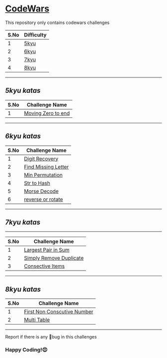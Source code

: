 # [CodeWars](https://www.codewars.com/)

This repository only contains codewars challenges

| S.No | Difficulty                                                    |
| ---- | ------------------------------------------------------------- |
| 1    | [5kyu](https://github.com/Dinesh1042/CodeWars/tree/main/6kyu) |
| 2    | [6kyu](https://github.com/Dinesh1042/CodeWars/tree/main/6kyu) |
| 3    | [7kyu](https://github.com/Dinesh1042/CodeWars/tree/main/7kyu) |
| 4    | [8kyu](https://github.com/Dinesh1042/CodeWars/tree/main/8kyu) |

---

## **_5kyu katas_**

| S.No | Challenge Name                                                                                  |
| ---- | ----------------------------------------------------------------------------------------------- |
| 1    | [Moving Zero to end](https://github.com/Dinesh1042/CodeWars/blob/main/5kyu/MovingzerosToEnd.js) |

---

## **_6kyu katas_**

| S.No | Challenge Name                                                                                       |
| ---- | ---------------------------------------------------------------------------------------------------- |
| 1    | [Digit Recovery](https://github.com/Dinesh1042/CodeWars/blob/main/6kyu/digitRecovery.js)             |
| 2    | [Find Missing Letter](https://github.com/Dinesh1042/CodeWars/blob/main/6kyu/findTheMissingLetter.js) |
| 3    | [Min Permutation](https://github.com/Dinesh1042/CodeWars/blob/main/6kyu/minPermutation.js)           |
| 4    | [Str to Hash](https://github.com/Dinesh1042/CodeWars/blob/main/6kyu/strToHash.js)                    |
| 5    | [Morse Decode](https://github.com/Dinesh1042/CodeWars/blob/main/6kyu/decodeMorsecode.js)             |
| 6    | [reverse or rotate](https://github.com/Dinesh1042/CodeWars/blob/main/6kyu/revrot.js)                 |
---

## **_7kyu katas_**

---

| S.No | Challenge Name                                                                                             |
| ---- | ---------------------------------------------------------------------------------------------------------- |
| 1    | [Largest Pair in Sum](https://github.com/Dinesh1042/CodeWars/blob/main/7kyu/largestPairInSum.js)           |
| 2    | [Simply Remove Duplicate](https://github.com/Dinesh1042/CodeWars/blob/main/7kyu/simpleRemoveDuplicates.js) |
| 3    | [Consective Items](https://github.com/Dinesh1042/CodeWars/blob/main/7kyu/consectiveItems.js)                |
---

## **_8kyu katas_**

| S.No | Challenge Name                                                                                              |
| ---- | ----------------------------------------------------------------------------------------------------------- |
| 1    | [First Non Conscutive Number](https://github.com/Dinesh1042/CodeWars/blob/main/8kyu/firstNonConsecutive.js) |
| 2    | [Multi Table](https://github.com/Dinesh1042/CodeWars/blob/main/8kyu/multiTable.js)                          |

---

Report if there is any 🐛bug in this challenges

### Happy Coding!😍
